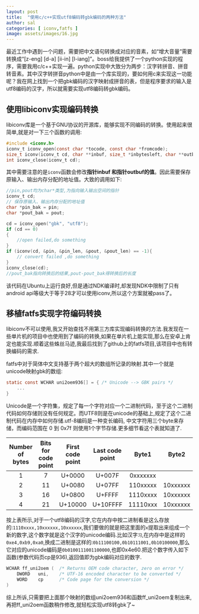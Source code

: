 ```yaml
---
layout: post
title:  "使用c/c++实现utf8编码转gbk编码的两种方法"
author: sal
categories: [ iconv,fatfs ]
image: assets/images/16.jpg
---
```

最近工作中遇到一个问题，需要把中文语句转换成对应的音素，如“增大音量”需要转换成“[z-eng] [d-a] [ii-in] [l-iang]”。boss给我提供了一个python实现的程序，需要我用c/c++实现一遍。python实现中大致分为两步：汉字转拼音、拼音转音素。其中汉字转拼音python中是由一个库实现的，要如何用c来实现这一功能呢？我在网上找到一个把gbk编码的汉字映射成拼音的表，但是程序要求的输入是utf8编码的汉字，所以就需要实现utf8编码转gbk编码。

## 使用libiconv实现编码转换

libiconv库是一个基于GNU协议的开源库，能够实现不同编码的转换。使用起来很简单,就是对一下三个函数的调用:

```c
#include <iconv.h>
iconv_t iconv_open(const char *tocode, const char *fromcode);
size_t iconv(iconv_t cd, char **inbuf, size_t *inbytesleft, char **outbuf, size_t *outbytesleft);
int iconv_close(iconv_t cd);
```
其中需要注意的是`iconv`函数会修改**指针inbuf 和指针outbuf的值**。因此需要保存原输入、输出内存分配的地址值。大致的调用如下:
```c
//pin,pout均为char*类型,为指向输入输出空间的指针
iconv_t cd;
// 保存原输入、输出内存分配的地址值
char *pin_bak = pin;
char *pout_bak = pout;

cd = iconv_open("gbk", "utf8");
if (cd == 0)
{
    //open failed,do something
}
if (iconv(cd, &pin, &pin_len, &pout, &pout_len) == -1){
    // convert failed ,do something
}
iconv_close(cd);
//pout_bak指向转换后的结果,pout-pout_bak得转换后的长度
```
该代码在Ubuntu上运行良好,但是通过NDK编译时,却发现NDK中限制了只有android api等级大于等于28才可以使用iconv,所以这个方案就被pass了。

## 移植fatfs实现字符编码转换

libiconv不可以使用,我又开始查找不用第三方库实现编码转换的方法.我发现在一些单片机的项目中也使用到了编码的转换,如果在单片机上能实现,那么在安卓上肯定也能实现.顺着这些蛛丝马迹,我最后找到了github上的fatfs项目,该项目中也有转换编码的需求.

fatfs中对于简体中文支持基于两个超大的数组所记录的映射.其中一个就是unicode映射gbk的数组:
```c
static const WCHAR uni2oem936[] = {	/* Unicode --> GBK pairs */
    ...
}
```
Unicode是一个字符集，规定了每一个字符对应一个二进制代码，至于这个二进制代码如何存储则没有任何规定。而UTF8则是在unicode的基础上,规定了这个二进制代码在内存中如何存储.utf-8编码是一种变长编码, 中文字符用三个byte来存储，而编码范围在 0 到 0x7f 则使用1个字节存储.更多细节看这个表就知道了.

| Number of bytes |Bits for code point|First code point  |	Last code point	|Byte1	    |Byte2	    |Byte3	    |Byte4
|:--:|:--:|:--:|:--:|:--:|:--:|:--:|:--:|
|        1	       |           7	   |      U+0000	  |       U+007F	|0xxxxxxx	|		    |           |
|        2	       |           11      |      U+0080	  |       U+07FF	|110xxxxx	|10xxxxxx	|	        |
|        3	       |           16      |      U+0800	  |       U+FFFF	|1110xxxx	|10xxxxxx	|10xxxxxx	|
|        4	       |           21      |      U+10000	  |       U+10FFFF	|11110xxx	|10xxxxxx	|10xxxxxx	|10xxxxxx

按上表所示,对于一个utf8编码的汉字,它在内存中按二进制看是这么存放的:`1110xxxx,10xxxxxx,10xxxxxx`,我们要做的就是把这里面的`x`提取出来组成一个新的数字,这个数字就是这个汉字的unicode编码.比如汉字`习`,在内存中是这样的`0xe4,0xb9,0xa0`,换成二进制是这样的:`0b11100100,0b10111001,0b10100000`,那么它对应的unicode编码是`0b0100111001100000`,也即0x4e60.把这个数字传入如下函数(参数代码页cp是936),返回值即为gbk编码对应的数字.

```c
WCHAR ff_uni2oem (	/* Returns OEM code character, zero on error */
	DWORD	uni,	/* UTF-16 encoded character to be converted */
	WORD	cp		/* Code page for the conversion */
)
```

综上所诉,只需要把上面那个映射的数组uni2oem936和函数ff_uni2oem复制出来,再把ff_uni2oem函数稍作修改,就轻松实现utf8转gbk了~

<!-- ## Full HTML

Perhaps the best part of Markdown is that you're never limited to just Markdown. You can write HTML directly in the Markdown editor and it will just work as HTML usually does. No limits! Here's a standard YouTube embed code as an example:

<p><iframe style="width:100%;" height="315" src="https://www.youtube.com/embed/Cniqsc9QfDo?rel=0&amp;showinfo=0" frameborder="0" allowfullscreen></iframe></p> -->